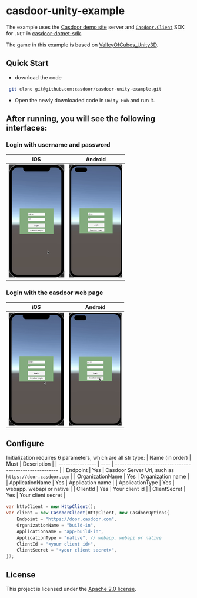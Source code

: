 # casdoor-unity-example

The example uses the [Casdoor demo site](https://door.casdoor.com/) server and [`Casdoor.Client`](https://github.com/casdoor/casdoor-dotnet-sdk/tree/master/src/Casdoor.Client) SDK for `.NET` in [casdoor-dotnet-sdk](https://github.com/casdoor/casdoor-dotnet-sdk/). 

The game in this example is based on [ValleyOfCubes_Unity3D](https://github.com/oussamabonnor1/ValleyOfCubes_Unity3D).

## Quick Start

- download the code

```bash
 git clone git@github.com:casdoor/casdoor-unity-example.git
```

- Open the newly downloaded code in `Unity Hub` and run it.

## After running, you will see the following  interfaces:

### Login with username and password

|                           **iOS**                           |                         **Android**                          |
| :---------------------------------------------------------: | :----------------------------------------------------------: |
| <img src="./iOS-gif.gif" alt="iOS-gif" style="zoom:30%;" /> | <img src="./Android-gif.gif" alt="Android-gif" style="zoom: 30%;" /> |

### Login with the casdoor web page

|                           **iOS**                            |                         **Android**                          |
| :----------------------------------------------------------: | :----------------------------------------------------------: |
| <img src="./iOS-gif-web.gif" alt="iOS-gif" style="zoom:30%;" /> | <img src="./Android-gif-web.gif" alt="Android-gif" style="zoom: 30%;" /> |

## Configure

Initialization requires 6 parameters, which are all str type:
| Name (in order)  | Must | Description                                            |
| ---------------- | ---- | ------------------------------------------------------ |
| Endpoint         | Yes  | Casdoor Server Url, such as `https://door.casdoor.com` |
| OrganizationName | Yes  | Organization name                                      |
| ApplicationName  | Yes  | Application name                                       |
| ApplicationType  | Yes  | webapp, webapi or native                               |
| ClientId         | Yes  | Your client id                                         |
| ClientSecret     | Yes  | Your client secret                                     |

```C#
var httpClient = new HttpClient();
var client = new CasdoorClient(HttpClient, new CasdoorOptions{
    Endpoint = "https://door.casdoor.com",
    OrganizationName = "build-in",
    ApplicationName = "app-build-in",
    ApplicationType = "native", // webapp, webapi or native
    ClientId = "<your client id>",
    ClientSecret = "<your client secret>",
});
```

## License

This project is licensed under the [Apache 2.0 license](https://github.com/casdoor/casdoor-dotnet-sdk/blob/master/LICENSE).
